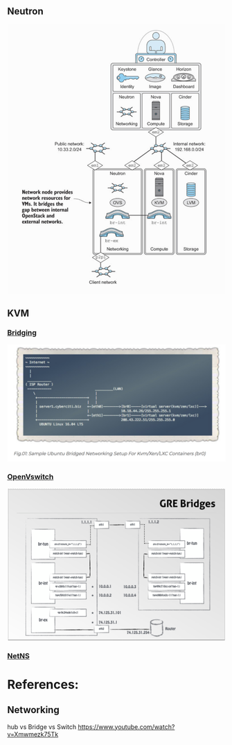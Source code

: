 ## Neutron

![alt tag](./NEUTRON.png)

## KVM



### [Bridging](./1.Bridging)

![alt tag](./1.Bridging/ISP.png)

### [OpenVswitch](./2.Open-vSwitch)

![alt tag](./2.Open-vSwitch/OVS.png)


### [NetNS](./3.NetNS)


# References:

## Networking

hub vs Bridge vs Switch
https://www.youtube.com/watch?v=Xmwmezk75Tk

